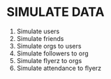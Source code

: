 # SIMULATE DATA

1) Simulate users
2) Simulate friends
3) Simulate orgs to users
4) Simulate followers to org
5) Simulate flyerz to orgs
6) Simulate attendance to flyerz

